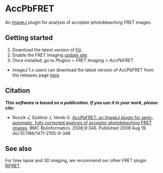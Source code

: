 # AccPbFRET

An [ImageJ](https://imagej.net/Welcome) plugin for analysis of acceptor photobleaching FRET images.

## Getting started
1. Download the latest version of [Fiji](https://fiji.sc/). 
2. Enable the FRET Imaging [update site](https://imagej.net/How_to_follow_a_3rd_party_update_site).
3. Once installed, go to _Plugins > FRET Imaging > AccPbFRET_.
* ImageJ 1.x users can download the latest version of AccPbFRET from the releases page [here](https://github.com/camlloyd/AccPbFRET/releases).

## Citation
***This software is based on a publication. If you use it in your work, please cite:***
* Roszik J, Szöllosi J, Vereb G. [AccPbFRET: an ImageJ plugin for semi-automatic, fully corrected analysis of acceptor photobleaching FRET images](https://bmcbioinformatics.biomedcentral.com/track/pdf/10.1186/1471-2105-9-346). BMC Bioinformatics. 2008;9:346. Published 2008 Aug 19. doi:10.1186/1471-2105-9-346

## See also

For time lapse and 3D imaging, we recommend our other FRET plugin [RiFRET](https://github.com/camlloyd/RiFRET). 